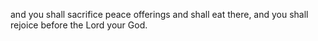 and you shall sacrifice peace offerings and shall eat there, and you shall rejoice before the Lord your God.
